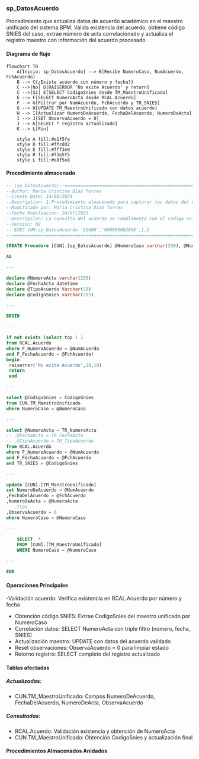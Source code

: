 ### sp_DatosAcuerdo

Procedimiento que actualiza datos de acuerdo académico en el maestro unificado del sistema BPM. Valida existencia del acuerdo, obtiene código SNIES del caso, extrae número de acta correlacionado y actualiza el registro maestro con información del acuerdo procesado.

#### Diagrama de flujo

```mermaid
flowchart TD
    A[Inicio: sp_DatosAcuerdo] --> B[Recibe NumeroCaso, NumAcuerdo, FchAcuerdo]
    B --> C{¿Existe acuerdo con número y fecha?}
    C -->|No| D[RAISERROR 'No exite Acuerdo' y return]
    C -->|Sí| E[SELECT CodigoSnies desde TM_MaestroUnificado]
    E --> F[SELECT NumeroActa desde RCAL.Acuerdo]
    F --> G[Filtrar por NumAcuerdo, FchAcuerdo y TR_SNIES]
    G --> H[UPDATE TM_MaestroUnificado con datos acuerdo]
    H --> I[Actualizar NumeroDeAcuerdo, FechaDelAcuerdo, NumeroDeActa]
    I --> J[SET ObservaAcuerdo = 0]
    J --> K[SELECT * registro actualizado]
    K --> L[Fin]
    
    style A fill:#e1f5fe
    style D fill:#ffcdd2
    style E fill:#fff3e0
    style H fill:#f3e5f5
    style L fill:#e8f5e8
```
#### Procedimiento almacenado
```sql
-- |sp_DatosAcuerdo|--=================================================================================================================================================================
--Author: María Cristina Díaz Torres
--Create Date: 14/08/2024
--Description: 1.Procedimiento almacenado para capturar los datos del conjunto de datos y consolidarlos en maestro unificado [CUN].[TM_MaestroUnificado]
--Modificado por: María Cristina Díaz Torres
--Fecha Modifiacion: 24/07/2025
--Descripcion: La consulta del acuerdo se complementa con el codigo snies, para su precision.
--Version: 02
-- EXEC CUN.sp_DatosAcuerdo '52606','000000002045',1,2
--=================================================================================================================================================================

CREATE Procedure [CUN].[sp_DatosAcuerdo] @NumeroCaso varchar(250), @NumAcuerdo int , @FchAcuerdo varchar(255)

AS

---

declare @NumeroActa varchar(255)
declare @FechaActa datetime
declare @TipoAcuerdo Varchar(50)
declare @CodigoSnies varchar(255)

---

BEGIN

---

if not exists (select top 1 1
from RCAL.Acuerdo
where F_NumeroAcuerdo = @NumAcuerdo
and F_FechaAcuerdo = @FchAcuerdo)
begin  
 raiserror('No exite Acuerdo',18,18)  
 return  
 end

---

select @CodigoSnies = CodigoSnies
from CUN.TM_MaestroUnificado
where NumeroCaso = @NumeroCaso

---

select @NumeroActa = TR_NumeroActa
-- ,@FechaActa = TR_FechaActa
-- ,@TipoAcuerdo = TR_TipoAcuerdo
from RCAL.Acuerdo
where F_NumeroAcuerdo = @NumAcuerdo
and F_FechaAcuerdo = @FchAcuerdo
and TR_SNIES = @CodigoSnies

---

update [CUN].[TM_MaestroUnificado]
set NumeroDeAcuerdo = @NumAcuerdo
,FechaDelAcuerdo = @FchAcuerdo
,NumeroDeActa = @NumeroActa
-- ,tipo
,ObservaAcuerdo = 0
where NumeroCaso = @NumeroCaso

---

    SELECT 	*
    FROM [CUN].[TM_MaestroUnificado]
    WHERE NumeroCaso = @NumeroCaso

---

END
```
#### Operaciones Principales

-Validación acuerdo: Verifica existencia en RCAL.Acuerdo por número y fecha
- Obtención código SNIES: Extrae CodigoSnies del maestro unificado por NumeroCaso
- Correlación datos: SELECT NumeroActa con triple filtro (número, fecha, SNIES)
- Actualización maestro: UPDATE con datos del acuerdo validado
- Reset observaciones: ObservaAcuerdo = 0 para limpiar estado
- Retorno registro: SELECT completo del registro actualizado

#### Tablas afectadas

##### Actualizadas:

- CUN.TM_MaestroUnificado: Campos NumeroDeAcuerdo, FechaDelAcuerdo, NumeroDeActa, ObservaAcuerdo

##### Consultadas:

- RCAL.Acuerdo: Validación existencia y obtención de NumeroActa
- CUN.TM_MaestroUnificado: Obtención CodigoSnies y actualización final

#### Procedimientos Almacenados Anidados